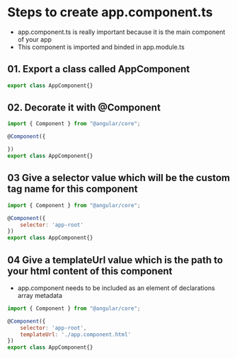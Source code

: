# Steps to create app.component.ts
* app.component.ts is really important because it is the main component of your app
* This component is imported and binded in app.module.ts

## 01. Export a class called AppComponent

```js
export class AppComponent{}
```

## 02. Decorate it with @Component
```js
import { Component } from "@angular/core";

@Component({

})
export class AppComponent{}
```
## 03 Give a selector value which will be the custom tag name for this component
```js
import { Component } from "@angular/core";

@Component({
    selector: 'app-root'
})
export class AppComponent{}
```
## 04 Give a templateUrl value which is the path to your html content of this component
*  app.component needs to be included as an element of declarations array metadata

```js
import { Component } from "@angular/core";

@Component({
    selector: 'app-root',
    templateUrl: './app.component.html'
})
export class AppComponent{}
```